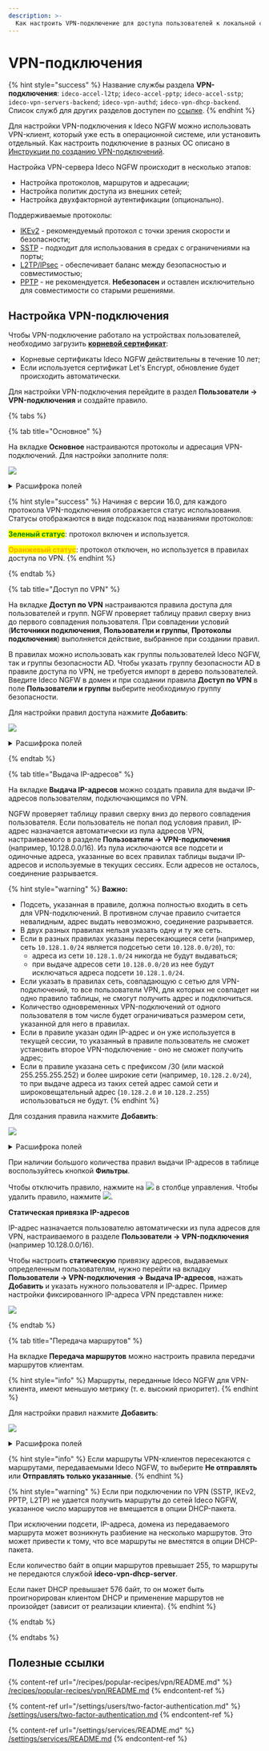 ```yaml
---
description: >-
  Как настроить VPN-подключение для доступа пользователей к локальной сети компании.
---
```


# VPN-подключения

{% hint style="success" %}
Название службы раздела **VPN-подключения**: `ideco-accel-l2tp`; `ideco-accel-pptp`; `ideco-accel-sstp`; `ideco-vpn-servers-backend`; `ideco-vpn-authd`; `ideco-vpn-dhcp-backend`.\
Список служб для других разделов доступен по [ссылке](/settings/server-management/terminal/README.md).
{% endhint %}

Для настройки VPN-подключения к Ideco NGFW можно использовать VPN-клиент, который уже есть в операционной системе, или установить отдельный. Как настроить подключение в разных ОС описано в [Инструкции по созданию VPN-подключений](/recipes/popular-recipes/vpn).

Настройка VPN-сервера Ideco NGFW происходит в несколько этапов:

* Настройка протоколов, маршрутов и адресации;
* Настройка политик доступа из внешних сетей;
* Настройка двухфакторной аутентификации (опционально).

Поддерживаемые протоколы:

* [IKEv2](/settings/users/authorization/vpn-connection/ipsec-ikev2.md) - рекомендуемый протокол с точки зрения скорости и безопасности;
* [SSTP](/settings/users/authorization/vpn-connection/sstp.md) - подходит для использования в средах с ограничениями на порты;
* [L2TP/IPsec](/settings/users/authorization/vpn-connection/l2tp-ipsec.md) - обеспечивает баланс между безопасностью и совместимостью;
* [PPTP](/settings/users/authorization/vpn-connection/pptp.md) - не рекомендуется. **Небезопасен** и оставлен исключительно для совместимости со старыми решениями.

## Настройка VPN-подключения

Чтобы VPN-подключение работало на устройствах пользователей, необходимо загрузить **[корневой сертификат](/settings/services/certificates/README.md)**:

* Корневые сертификаты Ideco NGFW действительны в течение 10 лет;
* Если используется сертификат Let's Encrypt, обновление будет происходить автоматически.

Для настройки VPN-подключения перейдите в раздел **Пользователи -> VPN-подключения** и создайте правило.

{% tabs %}

{% tab title="Основное" %}

На вкладке **Основное** настраиваются протоколы и адресация VPN-подключений. Для настройки заполните поля:

![](/.gitbook/assets/vpn-authorization24.png)

<details>

<summary>Расшифрока полей</summary>

* **Сеть для VPN-подключений** - укажите подсеть, в рамках которой будут динамически назначаться IP-адреса. Маска подсети должна быть в диапазоне от 16 до 30 бит;
* **Зона** - добавьте сетевые интерфейсы для подключения по VPN (опционально);
Если требуется настроить VPN-подключение к [Loopback-интерфейсу](/settings/services/connection-to-provider/loopback.md), оставьте поле **Зона** пустым;
* **Индекс интерфейса для Netflow** - введите индекс для идентификации интерфейса (целое число от 0 до 65535), если используете Netflow;
* **DNS-суффикс** - укажите DNS-суффикс, если для подключения по VPN используется [Ideco Client](/settings/users/ideco-client/README.md) (опционально);
* Выберите, какой протокол подключения будет использоваться.

</details>

{% hint style="success" %}
Начиная с версии 16.0, для каждого протокола VPN-подключения отображается статус использования. Статусы отображаются в виде подсказок под названиями протоколов:

**<mark style="color:green;">Зеленый статус</mark>**: протокол включен и используется.

**<mark style="color:orange;">Оранжевый статус</mark>**: протокол отключен, но используется в правилах доступа по VPN.
{% endhint %}

{% endtab %}

{% tab title="Доступ по VPN" %}

На вкладке **Доступ по VPN** настраиваются правила доступа для пользователей и групп. NGFW проверяет таблицу правил сверху вниз до первого совпадения пользователя. При совпадении условий (**Источники подключения**, **Пользователи и группы**, **Протоколы подключения**) выполняется действие, выбранное при создании правил.

В правилах можно использовать как группы пользователей Ideco NGFW, так и группы безопасности AD. Чтобы указать группу безопасности AD в правиле доступа по VPN, не требуется импорт в дерево пользователей. Введите Ideco NGFW в домен и при создании правила **Доступ по VPN** в поле **Пользователи и группы** выберите необходимую группу безопасности.

Для настройки правил доступа нажмите **Добавить**:

![](/.gitbook/assets/vpn-authorization25.png)

<details>

<summary>Расшифрока полей</summary>

* **Название** - укажите название правила;
* **Источники подключения** - выберите, откуда будет производиться подключение по VPN (IP-адреса, подсети, страны);
* **Пользователи и группы** - выберите, для каких пользовалетей будет применяться правило;
* **Протоколы подключения** - выберите протокол (настраивается на вкладке **Основное**);
* **Доступ по VPN** - разрешите или запретите доступ по созданному правилу;
* **Способ 2FA** - выберите способ [двухфакторной аутентификации](/settings/users/two-factor-authentication.md). Для разных групп пользователей можно указать разные типы двухфакторной аутентификации (опционально);
* **Комментарий** - добавьте комментарий (опционально).

</details>

{% endtab %}

{% tab title="Выдача IP-адресов" %}

На вкладке **Выдача IP-адресов** можно создать правила для выдачи IP-адресов пользователям, подключающимся по VPN.

NGFW проверяет таблицу правил сверху вниз до первого совпадения пользователя. Если пользователь не попал под условия правил, IP-адрес назначается автоматически из пула адресов VPN, настраиваемого в разделе **Пользователи -> VPN-подключения** (например, 10.128.0.0/16). Из пула исключаются все подсети и одиночные адреса, указанные во всех правилах таблицы выдачи IP-адресов и используемые в текущих сессиях. Если адресов не осталось, соединение разрывается.

{% hint style="warning" %}
**Важно:**

* Подсеть, указанная в правиле, должна полностью входить в сеть для VPN-подключений. В противном случае правило считается невалидным, адрес выдать невозможно, соединение разрывается.
* В двух разных правилах нельзя указать одну и ту же сеть.
* Если в разных правилах указаны пересекающиеся сети (например, сеть `10.128.1.0/24` является подсетью cети `10.128.0.0/20`), то:
  * адреса из cети `10.128.1.0/24` никогда не будут выдаваться;
  * при выдаче адресов сети `10.128.0.0/20` из нее будут исключаться адреса подcети `10.128.1.0/24`.
* Если указать в правилах сеть, совпадающую с сетью для VPN-подключений, то все пользователи VPN, для которых не совпадет ни одно правило таблицы, не смогут получить адрес и подключиться.
* Количество одновременных VPN-подключений от одного пользователя в том числе будет ограничиваться размером сети, указанной для него в правилах.
* Если в правиле указан один IP-адрес и он уже используется в текущей сессии, то указанный в правиле пользователь не сможет установить второе VPN-подключение - оно не сможет получить адрес;
* Если в правиле указана сеть с префиксом /30 (или маской 255.255.255.252) и более широкие сети (например, `10.128.2.0/24`), то при выдаче адреса из таких сетей адрес самой сети и широковещательный адрес (`10.128.2.0` и `10.128.2.255`) использоваться не будут.
{% endhint %}

Для создания правила нажмите **Добавить**:

![](/.gitbook/assets/vpn-authorization26.png)

<details>

<summary>Расшифрока полей</summary>

* **Название** - укажите название правила;
* **Пользователи и группы** - выберите, для каких пользовалетей будет применяться правило;
* **Выдаваемые адреса** - укажите IP-адрес или подсеть, IP-адреса которой будут выдаваться пользователям;
* **Комментарий** - укажите комментарий к правилу (опционально).

</details>

При наличии большого количества правил выдачи IP-адресов в таблице воспользуйтесь кнопкой **Фильтры**.

Чтобы отключить правило, нажмите на ![](/.gitbook/assets/icon-on.png) в столбце управления. Чтобы удалить правило, нажмите ![](/.gitbook/assets/icon-delete1.png).

**Cтатическая привязка IP-адресов**

IP-адрес назначается пользователю автоматически из пула адресов для VPN, настраиваемого в разделе **Пользователи -> VPN-подключения** (например 10.128.0.0/16).

Чтобы настроить **статическую** привязку адресов, выдаваемых определенным пользователям, нужно перейти на вкладку **Пользователи -> VPN-подключения -> Выдача IP-адресов**, нажать **Добавить** и указать нужного пользователя и IP-адрес. Пример настройки фиксированного IP-адреса VPN представлен ниже:

![](/.gitbook/assets/vpn-authorization28.png)

{% endtab %}

{% tab title="Передача маршрутов" %}

На вкладке **Передача маршрутов** можно настроить правила передачи маршрутов клиентам.

{% hint style="info" %}
Маршруты, переданные Ideco NGFW для VPN-клиента, имеют меньшую метрику (т. е. высокий приоритет).
{% endhint %}

Для настройки правил нажмите **Добавить**:

![](/.gitbook/assets/vpn-authorization27.png)

<details>

<summary>Расшифрока полей</summary>

* **Название** - укажите название правила;
* **Пользователи и группы** - выберите, для каких пользовалетей будет применяться правило;
* **Отправка маршрутов** - выберите, как будут передаваться маршруты:
  * **Не отправлять** - маршруты не передаются клиенту, трафик не будет проходить через NGFW;
  * **Отправлять весь трафик на Ideco NGFW** - передается маршрут 0.0.0.0/0, весь трафик направляется через NGFW;
  * **Отправлять маршруты до всех локальных сетей** - передаются маршруты до всех локальных сетей NGFW, в том числе подключенных через IPsec и маршрутизируемых;
  * **Отправлять маршруты до локальных сетей Ideco NGFW** - передаются маршруты до локальных сетей NGFW, без учета IPsec и маршрутизируемых;
  * **Отправлять только указанные** - выберите сети, до которых будут передаваться маршруты;
* **Исключение адресов из маршрута** - выберите сети, исключенные из маршрута;
* **Комментарий** - укажите комментарий к правилу (опционально).

</details>

{% hint style="info" %}
Если маршруты VPN-клиентов пересекаются с маршрутами, передаваемыми Ideco NGFW, то выберите **Не отправлять** или **Отправлять только указанные**.
{% endhint %}

{% hint style="warning" %}
Если при подключении по VPN (SSTP, IKEv2, PPTP, L2TP) не удается получить маршруты до сетей Ideco NGFW, указанное число маршрутов не вмещается в опции DHCP-пакета.

При исключении подсети, IP-адреса, домена из передаваемого маршрута может возникнуть разбиение на несколько маршрутов. Это может привести к тому, что все маршруты не вместятся в опции DHCP-пакета.

Если количество байт в опции маршрутов превышает 255, то маршруты не передаются службой **ideco-vpn-dhcp-server**.

Если пакет DHCP превышает 576 байт, то он может быть проигнорирован клиентом DHCP и применение маршрутов не произойдет (зависит от реализации клиента).
{% endhint %}

{% endtab %}

{% endtabs %}

## Полезные ссылки

{% content-ref url="/recipes/popular-recipes/vpn/README.md" %}
[/recipes/popular-recipes/vpn/README.md](/recipes/popular-recipes/vpn/README.md)
{% endcontent-ref %}

{% content-ref url="/settings/users/two-factor-authentication.md" %}
[/settings/users/two-factor-authentication.md](/settings/users/two-factor-authentication.md)
{% endcontent-ref %}

{% content-ref url="/settings/services/README.md" %}
[/settings/services/README.md](/settings/services/README.md)
{% endcontent-ref %}